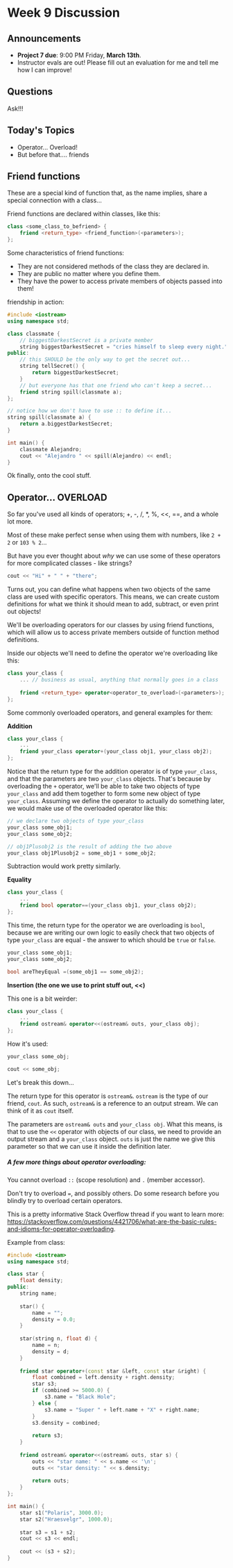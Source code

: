 # Week 9 Discussion

## Announcements

- **Project 7 due**: 9:00 PM Friday, **March 13th**.
- Instructor evals are out! Please fill out an evaluation for me and tell me how I can improve!

## Questions

Ask!!!

## Today's Topics

- Operator... Overload!
- But before that.... friends

## Friend functions

These are a special kind of function that, as the name implies, share a special connection with a class...

Friend functions are declared within classes, like this:

```C++
class <some_class_to_befriend> {
    friend <return_type> <friend_function>(<parameters>);
};
```

Some characteristics of friend functions:

- They are not considered methods of the class they are declared in.
- They are public no matter where you define them.
- They have the power to access private members of objects passed into them!

friendship in action:

```C++
#include <iostream>
using namespace std;

class classmate {
    // biggestDarkestSecret is a private member
	string biggestDarkestSecret = "cries himself to sleep every night.";
public:
    // this SHOULD be the only way to get the secret out...
    string tellSecret() {
        return biggestDarkestSecret;
    }
    // but everyone has that one friend who can't keep a secret...
    friend string spill(classmate a);
};

// notice how we don't have to use :: to define it...
string spill(classmate a) {
    return a.biggestDarkestSecret;
}

int main() {
	classmate Alejandro;
    cout << "Alejandro " << spill(Alejandro) << endl;
}
```

Ok finally, onto the cool stuff.

## Operator... OVERLOAD

So far you've used all kinds of operators; +, -, /, *, %, <<, ==, and a whole lot more.

Most of these make perfect sense when using them with numbers, like `2 + 2` or `103 % 2`...

But have you ever thought about _why_ we can use some of these operators for more complicated classes - like strings?

```C++
cout << "Hi" + " " + "there";
```

Turns out, you can define what happens when two objects of the same class are used with specific operators. This means, we can create custom definitions for what we think it should mean to add, subtract, or even print out objects!

We'll be overloading operators for our classes by using friend functions, which will allow us to access private members outside of function method definitions.

Inside our objects we'll need to define the operator we're overloading like this:

```C++
class your_class {
	... // business as usual, anything that normally goes in a class
    
    friend <return_type> operator<operator_to_overload>(<parameters>);
};
```

Some commonly overloaded operators, and general examples for them:

**Addition** 

```C++
class your_class {
	...
    friend your_class operator+(your_class obj1, your_class obj2);
};
```

Notice that the return type for the addition operator is of type `your_class`, and that the parameters are two `your_class` objects. That's because by overloading the `+` operator, we'll be able to take two objects of type `your_class` and add them together to form some new object of type `your_class`.  Assuming we define the operator to actually do something later, we would make use of the overloaded operator like this:

```C++
// we declare two objects of type your_class
your_class some_obj1;
your_class some_obj2;

// obj1Plusobj2 is the result of adding the two above
your_class obj1Plusobj2 = some_obj1 + some_obj2;
```

Subtraction would work pretty similarly.

**Equality**

```C++
class your_class {
	...
    friend bool operator==(your_class obj1, your_class obj2);
};
```

This time, the return type for the operator we are overloading is `bool`, because we are writing our own logic to easily check that two objects of type `your_class` are equal - the answer to which should be `true` or `false`.

```C++
your_class some_obj1;
your_class some_obj2;

bool areTheyEqual =(some_obj1 == some_obj2);
```

**Insertion (the one we use to print stuff out, <<)**

This one is a bit weirder:

```C++
class your_class {
	...
    friend ostream& operator<<(ostream& outs, your_class obj);
};
```

How it's used:

```C++
your_class some_obj;

cout << some_obj;
```

Let's break this down...

The return type for this operator is `ostream&`. `ostream` is the type of our friend, `cout`. As such, `ostream&` is a reference to an output stream. We can think of it as `cout` itself. 

The parameters are `ostream& outs` and `your_class obj`. What this means, is that to use the `<<` operator with objects of our class, we need to provide an output stream and a `your_class` object. `outs` is just the name we give this parameter so that we can use it inside the definition later.

##### A few more things about operator overloading:

You cannot overload `::` (scope resolution) and `.` (member accessor).

Don't try to overload `=`, and possibly others. Do some research before you blindly try to overload certain operators.

This is a pretty informative Stack Overflow thread if you want to learn more: https://stackoverflow.com/questions/4421706/what-are-the-basic-rules-and-idioms-for-operator-overloading.

Example from class:

```C++
#include <iostream>
using namespace std;

class star {
    float density;
public:
    string name;
    
    star() {
        name = "";
        density = 0.0;
    }
    
    star(string n, float d) {
        name = n;
        density = d;
    }
    
    friend star operator+(const star &left, const star &right) {
        float combined = left.density + right.density;
        star s3;
        if (combined >= 5000.0) {
            s3.name = "Black Hole";
        } else {
            s3.name = "Super " + left.name + "X" + right.name;
        }
        s3.density = combined;
        
        return s3;
    }
    
    friend ostream& operator<<(ostream& outs, star s) {
        outs << "star name: " << s.name << '\n';
        outs << "star density: " << s.density;
        
        return outs;
    }
};

int main() {
    star s1("Polaris", 3000.0);
    star s2("Hraesvelgr", 1000.0);
    
    star s3 = s1 + s2;
    cout << s3 << endl;
    
    cout << (s3 + s2);
}
```

